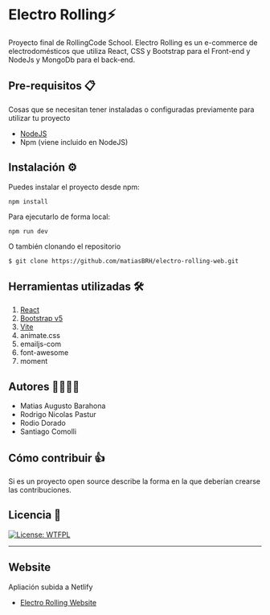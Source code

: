 # Electro Rolling:zap:

Proyecto final de RollingCode School. Electro Rolling es un e-commerce de electrodomésticos que utiliza React, CSS y Bootstrap para el Front-end y NodeJs y MongoDb para el back-end.

## Pre-requisitos 📋

Cosas que se necesitan tener instaladas o configuradas previamente para utilizar tu proyecto

- [NodeJS](https://nodejs.org/en/)
- Npm (viene incluido en NodeJS)

## Instalación ⚙️

Puedes instalar el proyecto desde npm:

`npm install`

Para ejecutarlo de forma local:

`npm run dev`

O también clonando el repositorio

`$ git clone https://github.com/matiasBRH/electro-rolling-web.git`

## Herramientas utilizadas 🛠️

1. [React](https://reactjs.org/)
2. [Bootstrap v5](https://getbootstrap.com/)
3. [Vite](https://vitejs.dev/)
4. animate.css
5. emailjs-com
6. font-awesome
7. moment

## Autores 👩‍💻👨‍💻

- Matias Augusto Barahona
- Rodrigo Nicolas Pastur
- Rodio Dorado
- Santiago Comolli

## Cómo contribuir 👍

Si es un proyecto open source describe la forma en la que deberían crearse las contribuciones.

## Licencia 📄

[![License: WTFPL](https://img.shields.io/badge/License-WTFPL-brightgreen.svg)](http://www.wtfpl.net/about/)

---

## Website

Apliación subida a Netlify

- [Electro Rolling Website](https://electrorolling.netlify.app/)
